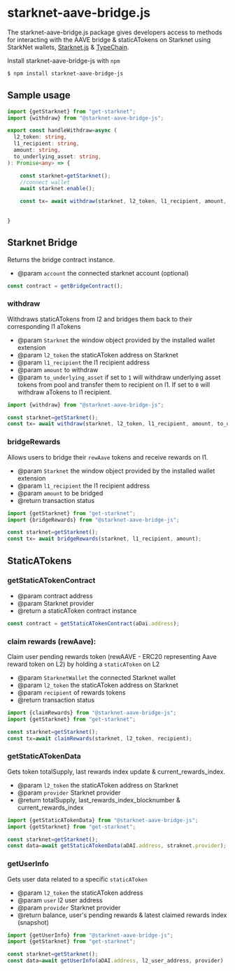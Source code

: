 # starknet-aave-bridge.js


The starknet-aave-bridge.js package gives developers access to methods for interacting with the AAVE bridge & staticATokens on Starknet using StarkNet wallets,  [Starknet.js](https://github.com/0xs34n/starknet.js) & [TypeChain](https://github.com/dethcrypto/TypeChain).



Install starknet-aave-bridge-js with `npm`

```bash
$ npm install starknet-aave-bridge-js
```
## Sample usage


```typescript
import {getStarknet} from "get-starknet";
import {withdraw} from "@starknet-aave-bridge-js";

export const handleWithdraw=async (
  l2_token: string,
  l1_recipient: string,
  amount: string,
  to_underlying_asset: string,
): Promise<any> => {

    const starknet=getStarknet();
    //connect wallet
    await starknet.enable();

    const tx= await withdraw(starknet, l2_token, l1_recipient, amount, to_underlying_asset);
  
  
}
```

## Starknet Bridge

Returns the bridge contract instance.
 * @param `account` the connected starknet account (optional)
```typescript
const contract = getBridgeContract();
```

### withdraw
Withdraws staticATokens from l2 and bridges them back to their corresponding l1 aTokens
 * @param `Starknet` the window object provided by the installed wallet extension
 * @param `l2_token` the staticAToken address on Starknet
 * @param `l1_recipient` the l1 recipient address
 * @param  `amount` to withdraw
 * @param `to_underlying_asset`  if set to `1` will withdraw underlying asset tokens from pool and transfer them to recipient on l1. If set to `0` will withdraw aTokens to l1 recipient.

```typescript
import {withdraw} from "@starknet-aave-bridge-js";

const starknet=getStarknet();
const tx= await withdraw(starknet, l2_token, l1_recipient, amount, to_underlying_asset);
```
### bridgeRewards

Allows users to bridge their `rewAave` tokens and receive rewards on l1.
 * @param `Starknet` the window object provided by the installed wallet extension
 * @param `l1_recipient` the l1 recipient address
 * @param `amount` to be bridged
 * @return transaction status

```typescript
import {getStarknet} from "get-starknet";
import {bridgeRewards} from "@starknet-aave-bridge-js";

const starknet=getStarknet();
const tx= await bridgeRewards(starknet, l1_recipient, amount);
```

## StaticATokens


### getStaticATokenContract

 * @param contract address
 * @param Starknet provider
 * @return a staticAToken contract instance

```typescript
const contract = getStaticATokenContract(aDai.address);
```

### claim rewards (rewAave):
Claim user pending rewards token (rewAAVE - ERC20 representing Aave reward token on L2) by holding a `staticAToken` on L2
 * @param `StarknetWallet` the connected Starknet wallet 
 * @param `l2_token` the staticAToken address on Starknet
 * @param `recipient` of rewards tokens
 * @return transaction status
  
```typescript
import {claimRewards} from "@starknet-aave-bridge-js";
import {getStarknet} from "get-starknet";

const starknet=getStarknet();
const tx=await claimRewards(starknet, l2_token, recipient);
```

### getStaticATokenData

Gets token totalSupply, last rewards index update & current_rewards_index.
 * @param `l2_token` the staticAToken address on Starknet
 * @param `provider`  Starknet provider
 * @return totalSupply, last_rewards_index_blocknumber & current_rewards_index

```typescript
import {getStaticATokenData} from "@starknet-aave-bridge-js";
import {getStarknet} from "get-starknet";

const starknet=getStarknet();
const data=await getStaticATokenData(aDAI.address, straknet.provider);
 ```

### getUserInfo
Gets user data related to a specific `staticAToken`

 * @param `l2_token` the staticAToken address
 * @param `user` l2 user address
 * @param `provider` Starknet provider
 * @return balance, user's pending rewards & latest claimed rewards index (snapshot)

```typescript
import {getUserInfo} from "@starknet-aave-bridge-js";
import {getStarknet} from "get-starknet";

const starknet=getStarknet();
const data=await getUserInfo(aDAI.address, l2_user_address, provider)
```


